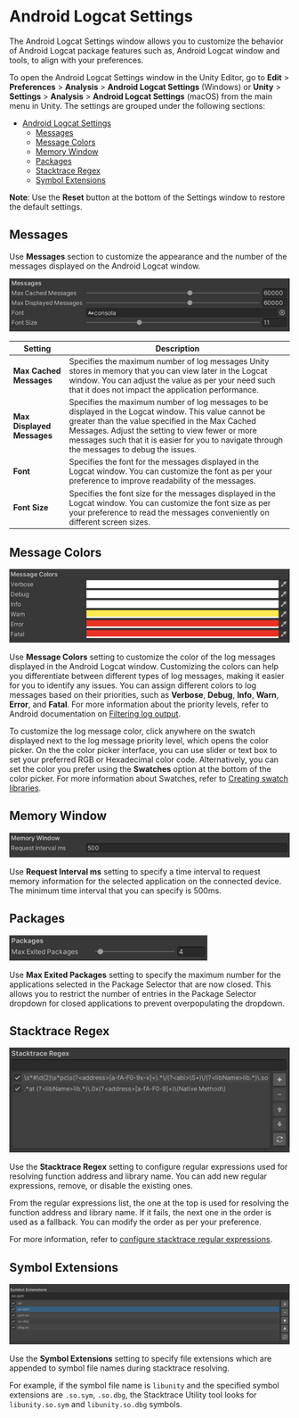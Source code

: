 # Android Logcat Settings

The Android Logcat Settings window allows you to customize the behavior of Android Logcat package features such as, Android Logcat window and tools, to align with your preferences.

To open the Android Logcat Settings window in the Unity Editor, go to **Edit** > **Preferences** > **Analysis** >  **Android Logcat Settings** (Windows) or **Unity** > **Settings** > **Analysis** > **Android Logcat Settings** (macOS) from the main menu in Unity. The settings are grouped under the following sections:
- [Android Logcat Settings](#android-logcat-settings)
  - [Messages](#messages)
  - [Message Colors](#message-colors)
  - [Memory Window](#memory-window)
  - [Packages](#packages)
  - [Stacktrace Regex](#stacktrace-regex)
  - [Symbol Extensions](#symbol-exensions)
  
**Note**: Use the **Reset** button at the bottom of the Settings window to restore the default settings.

## Messages

Use **Messages** section to customize the appearance and the number of the messages displayed on the Android Logcat window.

![](images/logcat-settings-messages.png)


|**Setting**|**Description**|
|---|---|
|**Max Cached Messages**|Specifies the maximum number of log messages Unity stores in memory that you can view later in the Logcat window. You can adjust the value as per your need such that it does not impact the application performance.|
|**Max Displayed Messages**|Specifies the maximum number of log messages to be displayed in the Logcat window. This value cannot be greater than the value specified in the Max Cached Messages. Adjust the setting to view fewer or more messages such that it is easier for you to navigate through the messages to debug the issues.|
|**Font**|Specifies the font for the messages displayed in the Logcat window. You can customize the font as per your preference to improve readability of the messages.|
|**Font Size**|Specifies the font size for the messages displayed in the Logcat window. You can customize the font size as per your preference to read the messages conveniently on different screen sizes.|

## Message Colors

![](images/logcat-settings-message-colors.png)


Use **Message Colors** setting to customize the color of the log messages displayed in the Android Logcat window. Customizing the colors can help you differentiate between different types of log messages, making it easier for you to identify any issues. You can assign different colors to log messages based on their priorities, such as **Verbose**, **Debug**, **Info**, **Warn**, **Error**, and **Fatal**. For more information about the priority levels, refer to Android documentation on [Filtering log output](https://developer.android.com/tools/logcat#filteringOutput).

To customize the log message color, click anywhere on the swatch displayed next to the log message priority level, which opens the color picker. On the
the color picker interface, you can use slider or text box to set your preferred RGB or Hexadecimal color code. Alternatively, you can set the color you prefer using the **Swatches** option at the bottom of the color picker. For more information about Swatches, refer to <a href="https://docs.unity3d.com/Manual/EditingValueProperties.html#swatch-libraries">Creating swatch libraries</a>.

## Memory Window

![](images/logcat-settings-memory-window.png)

Use **Request Interval ms** setting to specify a time interval to request memory information for the selected application on the connected device. The minimum time interval that you can specify is 500ms.

## Packages

![](images/logcat-settings-packages.png)


Use **Max Exited Packages** setting to specify the maximum number for the applications selected in the  Package Selector that are now closed. This allows you to restrict the number of entries in the Package Selector dropdown for closed applications to prevent overpopulating the dropdown.

## Stacktrace Regex

![](images/logcat-settings-stacktrace-regex.png)


Use the **Stacktrace Regex** setting to configure regular expressions used for resolving function address and library name. You can add new regular expressions, remove, or disable the existing ones.

From the regular expressions list, the one at the top is used for resolving the function address and library name. If it fails, the next one in the order is used as a fallback. You can modify the order as per your preference.

For more information, refer to [configure stacktrace regular expressions](stacktrace-utility-set-up.md#configure-stacktrace-regular-expressions).


## Symbol Extensions

![](images/logcat-settings-symbol-extensions.png)

Use the **Symbol Extensions** setting to specify file extensions which are appended to symbol file names during stacktrace resolving.

For example, if the symbol file name is `libunity` and the specified symbol extensions are `.so.sym`, `.so.dbg`, the Stacktrace Utility tool looks for `libunity.so.sym` and `libunity.so.dbg` symbols.
